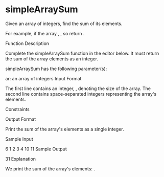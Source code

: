 # simpleArraySum

Given an array of integers, find the sum of its elements.

For example, if the array , , so return .

Function Description

Complete the simpleArraySum function in the editor below. It must return the sum of the array elements as an integer.

simpleArraySum has the following parameter(s):

ar: an array of integers
Input Format

The first line contains an integer, , denoting the size of the array.
The second line contains space-separated integers representing the array's elements.

Constraints

Output Format

Print the sum of the array's elements as a single integer.

Sample Input

6
1 2 3 4 10 11
Sample Output

31
Explanation

We print the sum of the array's elements: .
